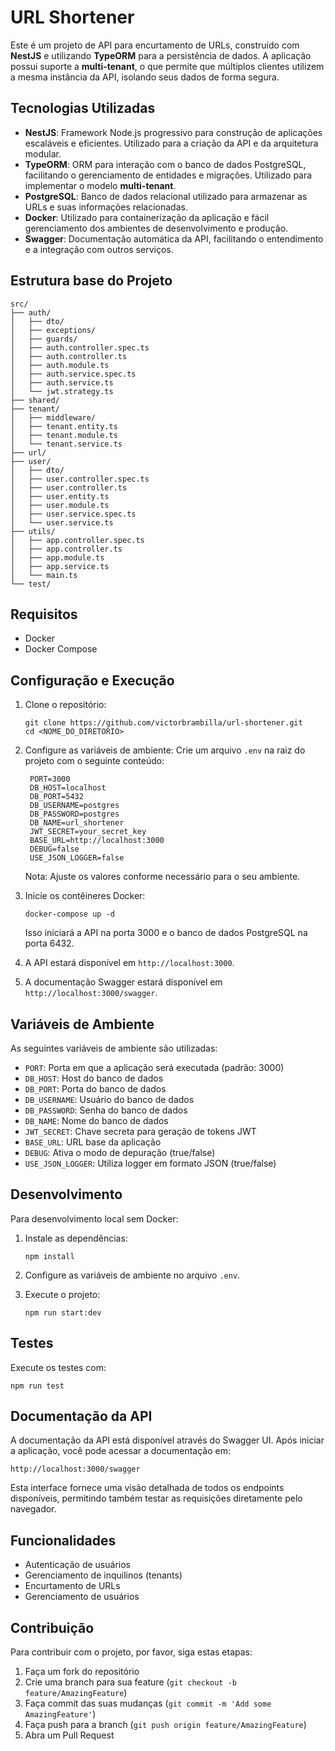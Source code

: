 # URL Shortener

Este é um projeto de API para encurtamento de URLs, construído com **NestJS** e utilizando **TypeORM** para a persistência de dados. A aplicação possui suporte a **multi-tenant**, o que permite que múltiplos clientes utilizem a mesma instância da API, isolando seus dados de forma segura.

## Tecnologias Utilizadas

- **NestJS**: Framework Node.js progressivo para construção de aplicações escaláveis e eficientes. Utilizado para a criação da API e da arquitetura modular.
- **TypeORM**: ORM para interação com o banco de dados PostgreSQL, facilitando o gerenciamento de entidades e migrações. Utilizado para implementar o modelo **multi-tenant**.
- **PostgreSQL**: Banco de dados relacional utilizado para armazenar as URLs e suas informações relacionadas.
- **Docker**: Utilizado para containerização da aplicação e fácil gerenciamento dos ambientes de desenvolvimento e produção.
- **Swagger**: Documentação automática da API, facilitando o entendimento e a integração com outros serviços.


## Estrutura base do Projeto

```
src/
├── auth/
│   ├── dto/
│   ├── exceptions/
│   ├── guards/
│   ├── auth.controller.spec.ts
│   ├── auth.controller.ts
│   ├── auth.module.ts
│   ├── auth.service.spec.ts
│   ├── auth.service.ts
│   └── jwt.strategy.ts
├── shared/
├── tenant/
│   ├── middleware/
│   ├── tenant.entity.ts
│   ├── tenant.module.ts
│   └── tenant.service.ts
├── url/
├── user/
│   ├── dto/
│   ├── user.controller.spec.ts
│   ├── user.controller.ts
│   ├── user.entity.ts
│   ├── user.module.ts
│   ├── user.service.spec.ts
│   └── user.service.ts
├── utils/
│   ├── app.controller.spec.ts
│   ├── app.controller.ts
│   ├── app.module.ts
│   ├── app.service.ts
│   └── main.ts
└── test/
```

## Requisitos

- Docker
- Docker Compose

## Configuração e Execução

1. Clone o repositório:
   ```
   git clone https://github.com/victorbrambilla/url-shortener.git
   cd <NOME_DO_DIRETORIO>
   ```

2. Configure as variáveis de ambiente:
   Crie um arquivo `.env` na raiz do projeto com o seguinte conteúdo:

   ```
    PORT=3000
    DB_HOST=localhost
    DB_PORT=5432
    DB_USERNAME=postgres
    DB_PASSWORD=postgres
    DB_NAME=url_shortener
    JWT_SECRET=your_secret_key
    BASE_URL=http://localhost:3000
    DEBUG=false
    USE_JSON_LOGGER=false
   ```

   Nota: Ajuste os valores conforme necessário para o seu ambiente.

3. Inicie os contêineres Docker:
   ```
   docker-compose up -d
   ```

   Isso iniciará a API na porta 3000 e o banco de dados PostgreSQL na porta 6432.

4. A API estará disponível em `http://localhost:3000`.

5. A documentação Swagger estará disponível em `http://localhost:3000/swagger`.

## Variáveis de Ambiente

As seguintes variáveis de ambiente são utilizadas:

- `PORT`: Porta em que a aplicação será executada (padrão: 3000)
- `DB_HOST`: Host do banco de dados
- `DB_PORT`: Porta do banco de dados
- `DB_USERNAME`: Usuário do banco de dados
- `DB_PASSWORD`: Senha do banco de dados
- `DB_NAME`: Nome do banco de dados
- `JWT_SECRET`: Chave secreta para geração de tokens JWT
- `BASE_URL`: URL base da aplicação
- `DEBUG`: Ativa o modo de depuração (true/false)
- `USE_JSON_LOGGER`: Utiliza logger em formato JSON (true/false)

## Desenvolvimento

Para desenvolvimento local sem Docker:

1. Instale as dependências:
   ```
   npm install
   ```

2. Configure as variáveis de ambiente no arquivo `.env`.

3. Execute o projeto:
   ```
   npm run start:dev
   ```

## Testes

Execute os testes com:

```
npm run test
```

## Documentação da API

A documentação da API está disponível através do Swagger UI. Após iniciar a aplicação, você pode acessar a documentação em:

```
http://localhost:3000/swagger
```

Esta interface fornece uma visão detalhada de todos os endpoints disponíveis, permitindo também testar as requisições diretamente pelo navegador.

## Funcionalidades

- Autenticação de usuários
- Gerenciamento de inquilinos (tenants)
- Encurtamento de URLs
- Gerenciamento de usuários

## Contribuição

Para contribuir com o projeto, por favor, siga estas etapas:

1. Faça um fork do repositório
2. Crie uma branch para sua feature (`git checkout -b feature/AmazingFeature`)
3. Faça commit das suas mudanças (`git commit -m 'Add some AmazingFeature'`)
4. Faça push para a branch (`git push origin feature/AmazingFeature`)
5. Abra um Pull Request
 
